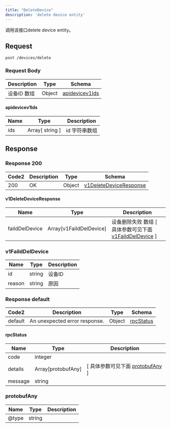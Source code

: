```yaml
---
title: "DeleteDevice"
description: 'delete device entity'
---
```



调用该接口delete device entity。



## Request


```
post /devices/delete
```







### Request Body


 
| Description | Type | Schema |
| ----------- | ------ | ------ |
| 设备ID 数组 | Object | [apidevicev1Ids](#apidevicev1Ids) |

#### apidevicev1Ids

| Name | Type | Description | 
| ---- | ---- | ----------- |        
| ids | Array[ string ] | id 字符串数组 |    


  
       
          
     
 
 





## Response



### Response  200

 
| Code2 | Description | Type | Schema |
| ---- | ----------- | ------ | ------ |
| 200 | OK | Object | [v1DeleteDeviceResponse](#v1DeleteDeviceResponse) |

#### v1DeleteDeviceResponse

| Name | Type | Description | 
| ---- | ---- | ----------- |         
| faildDelDevice | Array[v1FaildDelDevice] | 设备删除失败 数组 [ 具体参数可见下面 [v1FaildDelDevice](#v1FaildDelDevice) ] |    


  
       
         
### v1FaildDelDevice
| Name | Type | Description | 
| ---- | ---- | ----------- |     
| id | string | 设备ID |      
| reason | string | 原因 |   


  
     
   
     
 
 


          
     
 
 


 


### Response  default

 
| Code2 | Description | Type | Schema |
| ---- | ----------- | ------ | ------ |
| default | An unexpected error response. | Object | [rpcStatus](#rpcStatus) |

#### rpcStatus

| Name | Type | Description | 
| ---- | ---- | ----------- |     
| code | integer |  |          
| details | Array[protobufAny] |  [ 具体参数可见下面 [protobufAny](#protobufAny) ] |       
| message | string |  |   


  
     
   
       
         
### protobufAny
| Name | Type | Description | 
| ---- | ---- | ----------- |     
| @type | string |  |   


  
     
 
 


          
     
   
     
 
 


 


